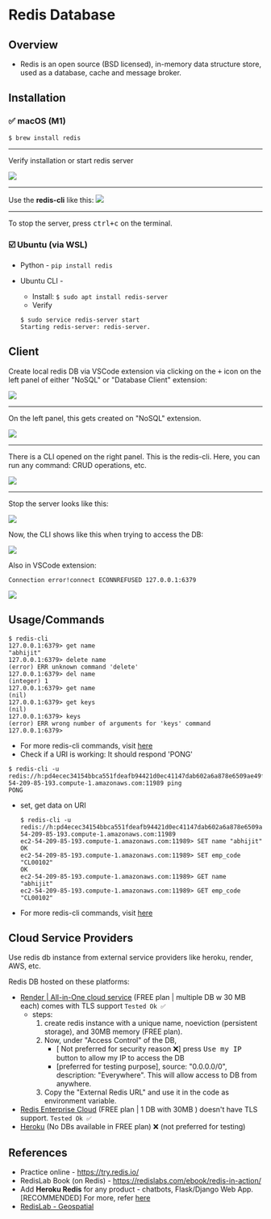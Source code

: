 # Redis Database

## Overview

- Redis is an open source (BSD licensed), in-memory data structure store, used as a database, cache and message broker.

## Installation

### ✅ macOS (M1)

```console
$ brew install redis
```

---

Verify installation or start redis server

![](../img/redis-mac-server-start.png)

---

Use the **redis-cli** like this:
![](../img/redis_cli.png)

---

To stop the server, press <kbd>ctrl+c</kbd> on the terminal.

### ☑️ Ubuntu (via WSL)

- Python - `pip install redis`
- Ubuntu CLI -

  - Install: `$ sudo apt install redis-server`
  - Verify

  ```console
  $ sudo service redis-server start
  Starting redis-server: redis-server.
  ```

## Client

Create local redis DB via VSCode extension via clicking on the <kbd>+</kbd> icon on the left panel of either "NoSQL" or "Database Client" extension:

![](../img/redis-vscode-ext-create-db-left-panel.png)

---

On the left panel, this gets created on "NoSQL" extension.

![](../img/redis-vscode-ext-left-panel.png)

---

There is a CLI opened on the right panel. This is the redis-cli. Here, you can run any command: CRUD operations, etc.

![](../img/redis-vscode-cli.png)

---

Stop the server looks like this:

![](../img/redis-cli-stop-server.png)

Now, the CLI shows like this when trying to access the DB:

![](../img/redis-cli-db-not-found.png)

Also in VSCode extension:

`Connection error!connect ECONNREFUSED 127.0.0.1:6379`

![](../img/redis-vscode-ext-db-not-found.png)

## Usage/Commands

```console
$ redis-cli
127.0.0.1:6379> get name
"abhijit"
127.0.0.1:6379> delete name
(error) ERR unknown command 'delete'
127.0.0.1:6379> del name
(integer) 1
127.0.0.1:6379> get name
(nil)
127.0.0.1:6379> get keys
(nil)
127.0.0.1:6379> keys
(error) ERR wrong number of arguments for 'keys' command
127.0.0.1:6379>
```

- For more redis-cli commands, visit [here](https://redis.io/docs/ui/cli/)
- Check if a URI is working: It should respond 'PONG'

```console
$ redis-cli -u redis://h:pd4ecec34154bbca551fdeafb94421d0ec41147dab602a6a878e6509ae49f638a@ec2-54-209-85-193.compute-1.amazonaws.com:11989 ping
PONG
```

- set, get data on URI

  ```console
  $ redis-cli -u redis://h:pd4ecec34154bbca551fdeafb94421d0ec41147dab602a6a878e6509ae49f638a@ec2-54-209-85-193.compute-1.amazonaws.com:11989
  ec2-54-209-85-193.compute-1.amazonaws.com:11989> SET name "abhijit"
  OK
  ec2-54-209-85-193.compute-1.amazonaws.com:11989> SET emp_code "CL00102"
  OK
  ec2-54-209-85-193.compute-1.amazonaws.com:11989> GET name
  "abhijit"
  ec2-54-209-85-193.compute-1.amazonaws.com:11989> GET emp_code
  "CL00102"
  ```

- For more redis-cli commands, visit [here](https://redis.io/topics/rediscli)

## Cloud Service Providers

Use redis db instance from external service providers like heroku, render, AWS, etc.

Redis DB hosted on these platforms:

- [Render | All-in-One cloud service](https://dashboard.render.com/) (FREE plan | multiple DB w 30 MB each) comes with TLS support `Tested Ok ✅`
  - steps:
    1. create redis instance with a unique name, noeviction (persistent storage), and 30MB memory (FREE plan).
    2. Now, under "Access Control" of the DB,
       - [ Not preferred for security reason ❌] press <kbd>Use my IP</kbd> button to allow my IP to access the DB
       - [preferred for testing purpose], source: "0.0.0.0/0", description: "Everywhere". This will allow access to DB from anywhere.
    3. Copy the "External Redis URL" and use it in the code as environment variable.
- [Redis Enterprise Cloud](https://app.redislabs.com/) (FREE plan | 1 DB with 30MB ) doesn't have TLS support. `Tested Ok ✅`
- [Heroku](https://dashboard.heroku.com/) (No DBs available in FREE plan) ❌ (not preferred for testing)

## References

- Practice online - https://try.redis.io/
- RedisLab Book (on Redis) - https://redislabs.com/ebook/redis-in-action/
- Add **Heroku Redis** for any product - chatbots, Flask/Django Web App. [RECOMMENDED] For more, refer [here](https://github.com/abhi3700/Telegram_Bot_tutorials/tree/master/server)
- [RedisLab - Geospatial](https://github.com/Altoros/redis-labs-use-cases/tree/master/geospatial)
